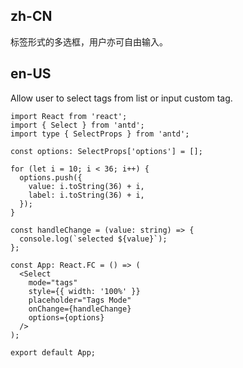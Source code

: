 ## zh-CN

标签形式的多选框，用户亦可自由输入。

## en-US

Allow user to select tags from list or input custom tag.
```tsx
import React from 'react';
import { Select } from 'antd';
import type { SelectProps } from 'antd';

const options: SelectProps['options'] = [];

for (let i = 10; i < 36; i++) {
  options.push({
    value: i.toString(36) + i,
    label: i.toString(36) + i,
  });
}

const handleChange = (value: string) => {
  console.log(`selected ${value}`);
};

const App: React.FC = () => (
  <Select
    mode="tags"
    style={{ width: '100%' }}
    placeholder="Tags Mode"
    onChange={handleChange}
    options={options}
  />
);

export default App;
```
